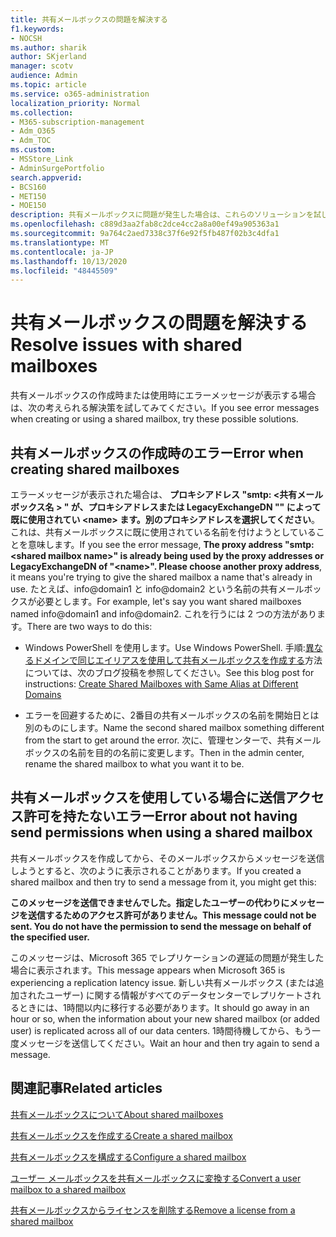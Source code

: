 ```yaml
---
title: 共有メールボックスの問題を解決する
f1.keywords:
- NOCSH
ms.author: sharik
author: SKjerland
manager: scotv
audience: Admin
ms.topic: article
ms.service: o365-administration
localization_priority: Normal
ms.collection:
- M365-subscription-management
- Adm_O365
- Adm_TOC
ms.custom:
- MSStore_Link
- AdminSurgePortfolio
search.appverid:
- BCS160
- MET150
- MOE150
description: 共有メールボックスに問題が発生した場合は、これらのソリューションを試してみてください。
ms.openlocfilehash: c889d3aa2fab8c2dce4cc2a8a00ef49a905363a1
ms.sourcegitcommit: 9a764c2aed7338c37f6e92f5fb487f02b3c4dfa1
ms.translationtype: MT
ms.contentlocale: ja-JP
ms.lasthandoff: 10/13/2020
ms.locfileid: "48445509"
---
```

# <a name="resolve-issues-with-shared-mailboxes"></a><span data-ttu-id="d7494-103">共有メールボックスの問題を解決する</span><span class="sxs-lookup"><span data-stu-id="d7494-103">Resolve issues with shared mailboxes</span></span>

<span data-ttu-id="d7494-104">共有メールボックスの作成時または使用時にエラーメッセージが表示する場合は、次の考えられる解決策を試してみてください。</span><span class="sxs-lookup"><span data-stu-id="d7494-104">If you see error messages when creating or using a shared mailbox, try these possible solutions.</span></span> 

## <a name="error-when-creating-shared-mailboxes"></a><span data-ttu-id="d7494-105">共有メールボックスの作成時のエラー</span><span class="sxs-lookup"><span data-stu-id="d7494-105">Error when creating shared mailboxes</span></span>
<span data-ttu-id="d7494-106"><a name="bkmk_Fix"> </a></span><span class="sxs-lookup"><span data-stu-id="d7494-106"><a name="bkmk_Fix"> </a></span></span>

<span data-ttu-id="d7494-107">エラーメッセージが表示された場合は、 **プロキシアドレス "smtp: <共有メールボックス名 \> " が、プロキシアドレスまたは LegacyExchangeDN "" によって既に使用されてい \<name> ます。別のプロキシアドレスを選択してください**。これは、共有メールボックスに既に使用されている名前を付けようとしていることを意味します。</span><span class="sxs-lookup"><span data-stu-id="d7494-107">If you see the error message, **The proxy address "smtp:<shared mailbox name\>" is already being used by the proxy addresses or LegacyExchangeDN of "\<name>". Please choose another proxy address**, it means you're trying to give the shared mailbox a name that's already in use.</span></span> <span data-ttu-id="d7494-108">たとえば、info@domain1 と info@domain2 という名前の共有メールボックスが必要とします。</span><span class="sxs-lookup"><span data-stu-id="d7494-108">For example, let's say you want shared mailboxes named info@domain1 and info@domain2.</span></span> <span data-ttu-id="d7494-109">これを行うには 2 つの方法があります。</span><span class="sxs-lookup"><span data-stu-id="d7494-109">There are two ways to do this:</span></span>

  - <span data-ttu-id="d7494-110">Windows PowerShell を使用します。</span><span class="sxs-lookup"><span data-stu-id="d7494-110">Use Windows PowerShell.</span></span> <span data-ttu-id="d7494-111">手順:[異なるドメインで同じエイリアスを使用して共有メールボックスを作成する](https://www.cogmotive.com/blog/office-365-tips/create-shared-mailboxes-with-same-alias-at-different-domains-in-office-365)方法については、次のブログ投稿を参照してください。</span><span class="sxs-lookup"><span data-stu-id="d7494-111">See this blog post for instructions: [Create Shared Mailboxes with Same Alias at Different Domains](https://www.cogmotive.com/blog/office-365-tips/create-shared-mailboxes-with-same-alias-at-different-domains-in-office-365)</span></span>
    
  - <span data-ttu-id="d7494-112">エラーを回避するために、2番目の共有メールボックスの名前を開始日とは別のものにします。</span><span class="sxs-lookup"><span data-stu-id="d7494-112">Name the second shared mailbox something different from the start to get around the error.</span></span> <span data-ttu-id="d7494-113">次に、管理センターで、共有メールボックスの名前を目的の名前に変更します。</span><span class="sxs-lookup"><span data-stu-id="d7494-113">Then in the admin center, rename the shared mailbox to what you want it to be.</span></span>

## <a name="error-about-not-having-send-permissions-when-using-a-shared-mailbox"></a><span data-ttu-id="d7494-114">共有メールボックスを使用している場合に送信アクセス許可を持たないエラー</span><span class="sxs-lookup"><span data-stu-id="d7494-114">Error about not having send permissions when using a shared mailbox</span></span>

<span data-ttu-id="d7494-115">共有メールボックスを作成してから、そのメールボックスからメッセージを送信しようとすると、次のように表示されることがあります。</span><span class="sxs-lookup"><span data-stu-id="d7494-115">If you created a shared mailbox and then try to send a message from it, you might get this:</span></span>

<span data-ttu-id="d7494-116">**このメッセージを送信できませんでした。指定したユーザーの代わりにメッセージを送信するためのアクセス許可がありません。**</span><span class="sxs-lookup"><span data-stu-id="d7494-116">**This message could not be sent. You do not have the permission to send the message on behalf of the specified user.**</span></span>

<span data-ttu-id="d7494-117">このメッセージは、Microsoft 365 でレプリケーションの遅延の問題が発生した場合に表示されます。</span><span class="sxs-lookup"><span data-stu-id="d7494-117">This message appears when Microsoft 365 is experiencing a replication latency issue.</span></span> <span data-ttu-id="d7494-118">新しい共有メールボックス (または追加されたユーザー) に関する情報がすべてのデータセンターでレプリケートされるときには、1時間以内に移行する必要があります。</span><span class="sxs-lookup"><span data-stu-id="d7494-118">It should go away in an hour or so, when the information about your new shared mailbox (or added user) is replicated across all of our data centers.</span></span> <span data-ttu-id="d7494-119">1時間待機してから、もう一度メッセージを送信してください。</span><span class="sxs-lookup"><span data-stu-id="d7494-119">Wait an hour and then try again to send a message.</span></span>

## <a name="related-articles"></a><span data-ttu-id="d7494-120">関連記事</span><span class="sxs-lookup"><span data-stu-id="d7494-120">Related articles</span></span>

[<span data-ttu-id="d7494-121">共有メールボックスについて</span><span class="sxs-lookup"><span data-stu-id="d7494-121">About shared mailboxes</span></span>](about-shared-mailboxes.md)

[<span data-ttu-id="d7494-122">共有メールボックスを作成する</span><span class="sxs-lookup"><span data-stu-id="d7494-122">Create a shared mailbox</span></span>](create-a-shared-mailbox.md)

[<span data-ttu-id="d7494-123">共有メールボックスを構成する</span><span class="sxs-lookup"><span data-stu-id="d7494-123">Configure a shared mailbox</span></span>](configure-a-shared-mailbox.md)

[<span data-ttu-id="d7494-124">ユーザー メールボックスを共有メールボックスに変換する</span><span class="sxs-lookup"><span data-stu-id="d7494-124">Convert a user mailbox to a shared mailbox</span></span>](convert-user-mailbox-to-shared-mailbox.md)

[<span data-ttu-id="d7494-125">共有メールボックスからライセンスを削除する</span><span class="sxs-lookup"><span data-stu-id="d7494-125">Remove a license from a shared mailbox</span></span>](remove-license-from-shared-mailbox.md)


    

